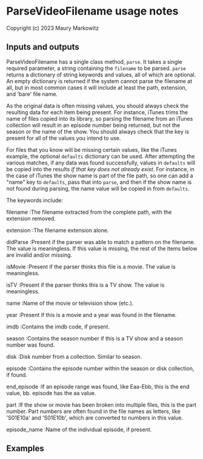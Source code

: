 # ParseVideoFilename usage notes

Copyright (c) 2023 Maury Markowitz

## Inputs and outputs

ParseVideoFilename has a single class method, `parse`. It takes a single required parameter, a string containing the `filename` to be parsed. `parse` returns a dictionary of string keywords and values, all of which are optional. An empty dictionary is returned if the system cannot parse the filename at all, but in most common cases it will include at least the path, extension, and 'bare' file name.

As the original data is often missing values, you should always check the resulting data for each item being present. For instance, iTunes trims the name of files copied into its library, so parsing the filename from an iTunes collection will result in an episode number being returned, but not the season or the name of the show. You should always check that the key is present for all of the values you intend to use.

For files that you know will be missing certain values, like the iTunes example, the optional `defaults` dictionary can be used. After attempting the various matches, if any data was found successfully, values in `defaults` will be copied into the results *if that key does not already exist*. For instance, in the case of iTunes the show name is part of the file path, so one can add a "name" key to `defaults`, pass that into `parse`, and then if the show name is not found during parsing, the name value will be copied in from `defaults`.

The keywords include:

filename
:The filename extracted from the complete path, with the extension removed.

extension
:The filename extension alone.

didParse
:Present if the parser was able to match a pattern on the filename. The value is meaningless. If this value is missing, the rest of the items below are invalid and/or missing.

isMovie
:Present if the parser thinks this file is a movie. The value is meaningless.

isTV
:Present if the parser thinks this is a TV show. The value is meaningless.

name
:Name of the movie or television show (etc.).

year
:Present if this is a movie and a year was found in the filename.

imdb
:Contains the imdb code, if present.

season
:Contains the season number if this is a TV show and a season number was found.

disk
:Disk number from a collection. Similar to season.

episode
:Contains the episode number within the season or disk collection, if found.

end_episode
:If an episode range was found, like Eaa-Ebb, this is the end value, bb. episode has the aa value.

part
:If the show or movie has been broken into multiple files, this is the part number. Part numbers are often found in the file names as letters, like 'S01E10a' and 'S01E10b', which are converted to numbers in this value.

episode_name
:Name of the individual episode, if present.

## Examples

